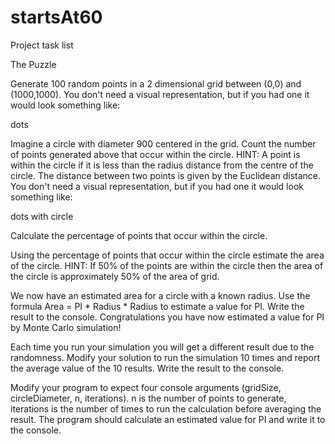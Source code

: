 # startsAt60
Project task list

The Puzzle

Generate 100 random points in a 2 dimensional grid between (0,0) and (1000,1000). You don't need a visual representation, but if you had one it would look something like:

dots

Imagine a circle with diameter 900 centered in the grid. Count the number of points generated above that occur within the circle. HINT: A point is within the circle if it is less than the radius distance from the centre of the circle. The distance between two points is given by the Euclidean distance. You don't need a visual representation, but if you had one it would look something like:

dots with circle

Calculate the percentage of points that occur within the circle.

Using the percentage of points that occur within the circle estimate the area of the circle. HINT: If 50% of the points are within the circle then the area of the circle is approximately 50% of the area of grid.

We now have an estimated area for a circle with a known radius. Use the formula Area = PI * Radius * Radius to estimate a value for PI. Write the result to the console. Congratulations you have now estimated a value for PI by Monte Carlo simulation!

Each time you run your simulation you will get a different result due to the randomness. Modify your solution to run the simulation 10 times and report the average value of the 10 results. Write the result to the console.

Modify your program to expect four console arguments (gridSize, circleDiameter, n, iterations). n is the number of points to generate, iterations is the number of times to run the calculation before averaging the result. The program should calculate an estimated value for PI and write it to the console.
